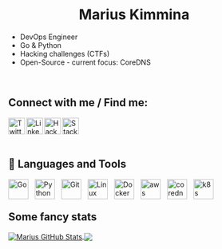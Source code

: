 <h1 align="center">Marius Kimmina</h1>


- DevOps Engineer
- Go & Python
- Hacking challenges (CTFs)
- Open-Source - current focus: CoreDNS

<br />

## Connect with me / Find me:
<a href="https://twitter.com/mariuskimmina" target="_blank">
  <img align="left" alt="Twitter" width="33" src="https://www.vectorlogo.zone/logos/twitter/twitter-tile.svg" />
</a>
<a href="https://linkedin.com/in/marius-kimmina-33a328201" target="_blank">
  <img align="left" alt="LinkedIN" width="33" src="https://www.vectorlogo.zone/logos/linkedin/linkedin-icon.svg" />
</a>
<a href="https://app.hackthebox.eu/profile/36525" target="_blank">
<img align="left" alt="HackTheBox" width="33" src="https://raw.githubusercontent.com/simple-icons/simple-icons/master/icons/hackthebox.svg" />
</a>
<a href="https://stackoverflow.com/users/13693791/mariuskimmina" target="_blank">
  <img align="left" alt="StackOverFlow" width="33" src="https://www.vectorlogo.zone/logos/stackoverflow/stackoverflow-icon.svg" />
</a>

<br />
<br />
<br />

## 🧰 Languages and Tools
<p align="left">
<img src="https://www.vectorlogo.zone/logos/golang/golang-icon.svg" alt="Go" width="40" height="40" style="padding-right:10px;" align="left"/>
<img src="https://www.vectorlogo.zone/logos/python/python-icon.svg" alt="Python" width="40" height="40" style="padding-right:10px;" align="left"/>
<img src="https://www.vectorlogo.zone/logos/git-scm/git-scm-icon.svg" alt="Git" width="40" height="40" style="padding-right:10px;" align="left"/>
<img src="https://www.vectorlogo.zone/logos/linux/linux-icon.svg" alt="Linux" width="40" height="40" style="padding-right:10px;" align="left"/>
<img src="https://www.vectorlogo.zone/logos/docker/docker-icon.svg" alt="Docker" width="40" height="40" style="padding-right:10px;" align="left"/>
<img src="https://www.vectorlogo.zone/logos/amazon_aws/amazon_aws-icon.svg" alt="aws" width="40" height="40" style="padding-right:10px;" align="left"/>
<img src="https://www.vectorlogo.zone/logos/corednsio/corednsio-icon.svg" alt="coredns" width="40" height="40" style="padding-right:10px;" align="left"/>
<img src="https://www.vectorlogo.zone/logos/kubernetes/kubernetes-icon.svg" alt="k8s" width="40" height="40" style="padding-right:10px;" align="left"/>
</p>

<br />


<br />

## Some fancy stats

<a href="https://github.com/mariuskimmina">
  <img align="center" src="https://github-readme-stats.vercel.app/api?username=mariuskimmina&show_icons=true&line_height=37&count_private=false&theme=dark&hide=stars" alt="Marius GitHub Stats" />
</a>

<a href="https://github.com/mariuskimmina">
  <img align="center" src="https://github-readme-stats.vercel.app/api/top-langs/?username=mariuskimmina&hide=cmake,html&langs_count=4&line_height=35&theme=dark" />
</a>

<br />





[twitter]: https://twitter.com/Mindslave4
[linkedin]: https://linkedin.com/in/marius-kimmina-33a328201
[website]: https://blog.mksec.eu/
[hackthebox]: https://app.hackthebox.eu/profile/36525
[stackoverflow]: https://stackoverflow.com/users/13693791/mindslave?tab=profile
